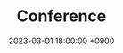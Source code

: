 ---
layout  : category
title   : Conference
summary : 
date    : 2023-03-01 18:00:00 +0900
updated : 2023-03-02 20:00:00 +0900
tag     : conference
toc     : true
public  : false
parent  : [[/index]]
latex   : false
---